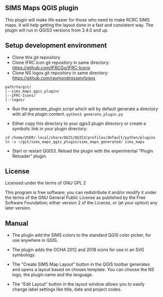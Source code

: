 ## SIMS Maps QGIS plugin

This plugin will make life easier for those who need to make RCRC SIMS maps. It will help getting the layout done in
a fast and consistent way. The plugin will run in QGIS3 versions from 3.4.0 and up.

## Setup development environment

* Clone this git repository
* Clone IFRC icon git repository in same directory: https://github.com/IFRCGo/IFRC-Icons
* Clone NS logos git repository in same directory: https://github.com/raymondnijssen/logos

```
path/to/git/
|--sims_maps_qgis_plugin/
|--IFRC-Icons/
|--logos/

```

* Run the generate_plugin script which will by default generate a directory with all the plugin content.
```python3 generate_plugin.py```

* Either copy this directory to your qgis3 plugin directory or create a symbolic link in your plugin directory:

```
cd /home/USER/.local/share/QGIS/QGIS3/profiles/default/python/plugins
ln -s ~/git/sims_maps_qgis_plugin/sims_maps_generated/ sims_maps
```

* Start or restart QGIS3. Reload the plugin with the experimental "Plugin Reloader" plugin.


## License

Licensed under the terms of GNU GPL 2

This program is free software; you can redistribute it and/or modify
it under the terms of the GNU General Public License as published by
the Free Software Foundation; either version 2 of the License, or
(at your option) any later version.

## Manual

* The plugin add the SIMS colors to the standard QGIS color picker, for use
anywhere in QGIS.

* The plugin adds the OCHA 2012 and 2018 icons for use in an SVG symbology.

* The "Create SIMS Map Layout" button in the QGIS toolbar generates and opens a
layout based on chosen template. You can choose the NS logo, the plugin name and
the language.

* The "Edit Layout" button in the layout window allows you to easily change
label settings like title, date and project codes.
